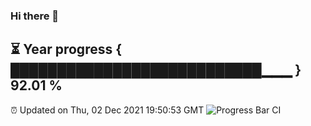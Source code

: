 ### Hi there 👋
⏳ Year progress { ███████████████████████████▁▁▁ } 92.01 %
---
⏰ Updated on Thu, 02 Dec 2021 19:50:53 GMT
![Progress Bar CI](https://github.com/liununu/liununu/workflows/Progress%20Bar%20CI/badge.svg)
